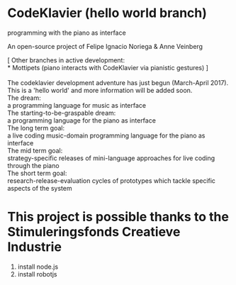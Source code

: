 # CodeKlavier (hello world branch)

programming with the piano as interface

An open-source project of Felipe Ignacio Noriega & Anne Veinberg

<div class='dream'>
<div>[ Other branches in active development:</div>
<div> * Mottipets (piano interacts with CodeKlavier via pianistic gestures) ]</div>
</div>
<br>
The codeklavier development adventure has just begun (March-April 2017). This is a 'hello world' and more information will be added soon.
<div class='dream'>
<div>The dream: </div><div>a programming language for music as interface</div></div>
<div class='dream'>
<div>The starting-to-be-graspable dream:</div><div>a programming language for the piano as interface</div></div>
<div class='dream'>
<div>The long term goal:</div><div>a live coding music-domain programming language for the piano as interface</div></div>
<div class='dream'>
<div>The mid term goal:</div><div>strategy-specific releases of mini-language approaches for live coding through the piano</div></div>
<div class='dream'>
<div>The short term goal:</div><div>research-release-evaluation cycles of prototypes which tackle specific aspects of the system</div></div>

# This project is possible thanks to the Stimuleringsfonds Creatieve Industrie

1) install node.js
2) install robotjs
